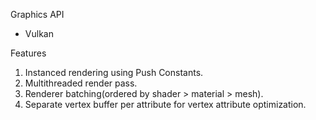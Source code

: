 Graphics API
- Vulkan

Features
1. Instanced rendering using Push Constants.
2. Multithreaded render pass.
3. Renderer batching(ordered by shader > material > mesh).
4. Separate vertex buffer per attribute for vertex attribute optimization.
